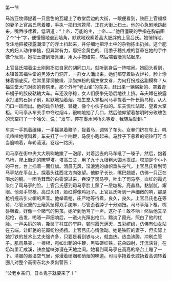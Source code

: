 第一节

马洛亚牧师提着一只黑色的瓦罐上了教堂后边的大街，一眼便看到，铁匠上官福禄的妻子上官吕氏弯着腰，手执一把扫炕笤帚，正在大街上扫土。他的心急剧地跳起来，嘴唇哆嗦着，低语道：“上帝，万能的主，上帝……”他用僵硬的手指在胸前画了个“十”字，便慢慢地退到墙角，默默地观察着高大肥胖的上官吕氏。她悄悄地、专注地把被夜露潮湿了的浮土扫起来，并仔细地把浮土中的杂物拣出扔掉。这个肥大的妇人动作笨拙，但异常有力，那把金黄色的、用黍子穗扎成的笤帚在她的手中像个玩具。她把土盛到簸箕里，用大手按结实，然后端着簸箕站起来。

上官吕氏端着尘土刚刚拐进自家的胡同口儿，就听到身后一阵喧闹。她回头看到，本镇首富福生堂的黑漆大门洞开，一群女人涌出来。她们都穿着破衣烂衫，脸上涂抹着锅底灰。往常里穿绸披缎、涂脂抹粉的福生堂女眷，为何打扮成这副模样？从福生堂大门对面的套院里，那个外号“老山雀”的车夫，赶出来一辆崭新的、罩着青布幔子的胶皮轱辘大车。车还没停稳，女人们便争先恐后地往上挤。车夫蹲在被露水打湿的石狮子前，默默地抽着烟。福生堂大掌柜司马亭提着一杆长筒鸟枪，从大门口一跃而出。他的动作矫健、轻捷，像个小伙子似的。车夫慌忙站起，望着大掌柜。司马亭从车夫手中夺过烟斗，很响地抽了几口，然后他仰望着黎明时分玫瑰色的天空打了一个哈欠，说：“发车，停在墨水河桥头等着，我随后就到。”

车夫一手抓着缰绳，一手摇晃着鞭子，拢着马，调转了车头。女眷们挤在车上，叽叽喳喳地嚷叫着。车夫打了一个响鞭，马便小跑起来。马脖子下悬着的铜铃叮叮当当脆响着，车轮滚滚，卷起一路灰。

司马亭在街中央大大咧咧地撒了一泡尿，对着远去的马车吼了一嗓子，然后，抱着鸟枪，爬上街边的瞭望塔。塔高三丈，用了九十九根粗大圆木搭成。塔顶是个小小的平台，台上插着一面红旗。清晨无风，湿漉漉的旗帜垂头丧气。上官吕氏看到司马亭站在平台上，探着头往西北方向张望。他脖子长长，嘴巴翘翘，仿佛一只正在喝水的鹅。一团毛茸茸的白雾滚过来，吞没了司马亭，吐出了司马亭。血红的霞光染红了司马亭的脸。上官吕氏感到司马亭脸上蒙了一层糖稀，亮晶晶，黏腻腻，耀眼。他双手举枪，高过头顶，脸红得像鸡冠子。上官吕氏听到一声细微的响，那是枪机撞击引火帽的声音。他举着枪，庄严地等待着，良久，良久。上官吕氏也在等待，尽管沉重的土簸箕坠得双手酸麻，尽管歪着脖子十分别扭。司马亭落下枪，嘴唇噘着，好像一个赌气的男孩。她听到他骂了一声。这孙子！敢不响！然后他又举起枪，击发，啪嗒一声细响后，一道火光蹿出枪口，黯淡了霞光，照白了他的红脸。一声尖厉的响，撕破了村庄的宁静，顿时霞光满天，五彩缤纷，仿佛有仙女站在云端，让鲜艳的花瓣纷纷扬扬。上官吕氏心情激动。她是铁匠的妻子，但实际上她打铁的技术比丈夫强许多，只要是看到铁与火，就血热。热血沸腾，冲刷血管子。肌肉暴突，一根根，宛如出鞘的牛鞭，黑铁砸红铁，花朵四射，汗流浃背，在奶沟里汇成溪，铁血腥味弥漫在天地之间。她看到司马亭在高高的塔台上蹦了一下。清晨的潮湿空气里，弥漫着硝烟和硝烟的味道。司马亭拖着长腔扬着高调转着圈儿对整个高密东北乡发出警告：

“父老乡亲们，日本鬼子就要来了！”
